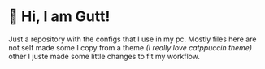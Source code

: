  # 💪 Hi, I am Gutt!

Just a repository with the configs that I use in my pc. Mostly files here are not self made some I copy from a theme *(I really love catppuccin theme)* other I juste made some little changes to fit my workflow.
